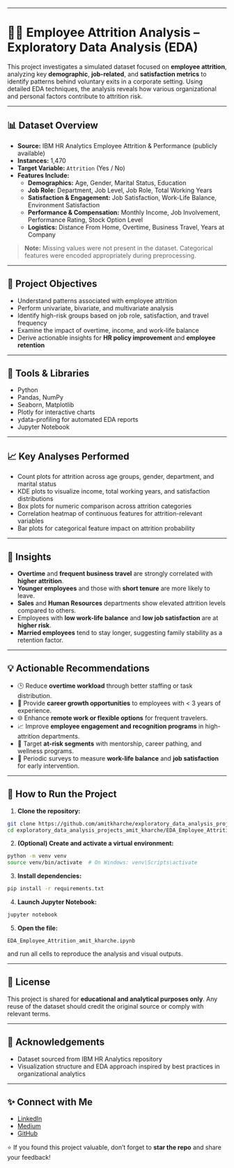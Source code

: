 
---

# 👨‍💼 Employee Attrition Analysis – Exploratory Data Analysis (EDA)

This project investigates a simulated dataset focused on **employee attrition**, analyzing key **demographic**, **job-related**, and **satisfaction metrics** to identify patterns behind voluntary exits in a corporate setting. Using detailed EDA techniques, the analysis reveals how various organizational and personal factors contribute to attrition risk.

---

## 📊 Dataset Overview

- **Source:** IBM HR Analytics Employee Attrition & Performance (publicly available)
- **Instances:** 1,470
- **Target Variable:** `Attrition` (Yes / No)
- **Features Include:**
  - **Demographics:** Age, Gender, Marital Status, Education
  - **Job Role:** Department, Job Level, Job Role, Total Working Years
  - **Satisfaction & Engagement:** Job Satisfaction, Work-Life Balance, Environment Satisfaction
  - **Performance & Compensation:** Monthly Income, Job Involvement, Performance Rating, Stock Option Level
  - **Logistics:** Distance From Home, Overtime, Business Travel, Years at Company

> **Note:** Missing values were not present in the dataset. Categorical features were encoded appropriately during preprocessing.

---

## 📌 Project Objectives

- Understand patterns associated with employee attrition
- Perform univariate, bivariate, and multivariate analysis
- Identify high-risk groups based on job role, satisfaction, and travel frequency
- Examine the impact of overtime, income, and work-life balance
- Derive actionable insights for **HR policy improvement** and **employee retention**

---

## 🔧 Tools & Libraries

- Python
- Pandas, NumPy
- Seaborn, Matplotlib
- Plotly for interactive charts
- ydata-profiling for automated EDA reports
- Jupyter Notebook

---

## 📈 Key Analyses Performed

- Count plots for attrition across age groups, gender, department, and marital status
- KDE plots to visualize income, total working years, and satisfaction distributions
- Box plots for numeric comparison across attrition categories
- Correlation heatmap of continuous features for attrition-relevant variables
- Bar plots for categorical feature impact on attrition probability

---

## 📌 Insights

- **Overtime** and **frequent business travel** are strongly correlated with **higher attrition**.
- **Younger employees** and those with **short tenure** are more likely to leave.
- **Sales** and **Human Resources** departments show elevated attrition levels compared to others.
- Employees with **low work-life balance** and **low job satisfaction** are at **higher risk**.
- **Married employees** tend to stay longer, suggesting family stability as a retention factor.

---

## 💡 Actionable Recommendations

- 🕒 Reduce **overtime workload** through better staffing or task distribution.
- 🧭 Provide **career growth opportunities** to employees with < 3 years of experience.
- 🌐 Enhance **remote work or flexible options** for frequent travelers.
- 📈 Improve **employee engagement and recognition programs** in high-attrition departments.
- 👥 Target **at-risk segments** with mentorship, career pathing, and wellness programs.
- 💬 Periodic surveys to measure **work-life balance** and **job satisfaction** for early intervention.

---

## 🧪 How to Run the Project

1. **Clone the repository:**
```bash
git clone https://github.com/amitkharche/exploratory_data_analysis_projects_amit_kharche.git
cd exploratory_data_analysis_projects_amit_kharche/EDA_Employee_Attrition_amit_kharche
````

2. **(Optional) Create and activate a virtual environment:**

```bash
python -m venv venv
source venv/bin/activate  # On Windows: venv\Scripts\activate
```

3. **Install dependencies:**

```bash
pip install -r requirements.txt
```

4. **Launch Jupyter Notebook:**

```bash
jupyter notebook
```

5. **Open the file:**

```
EDA_Employee_Attrition_amit_kharche.ipynb
```

and run all cells to reproduce the analysis and visual outputs.

---

## 📜 License

This project is shared for **educational and analytical purposes only**. Any reuse of the dataset should credit the original source or comply with relevant terms.

---

## 🤝 Acknowledgements

* Dataset sourced from IBM HR Analytics repository
* Visualization structure and EDA approach inspired by best practices in organizational analytics

---

## ✨ Connect with Me

* [LinkedIn](https://www.linkedin.com/in/amit-kharche)
* [Medium](https://medium.com/@amitkharche14)
* [GitHub](https://github.com/amitkharche)

⭐ If you found this project valuable, don’t forget to **star the repo** and share your feedback!

```
